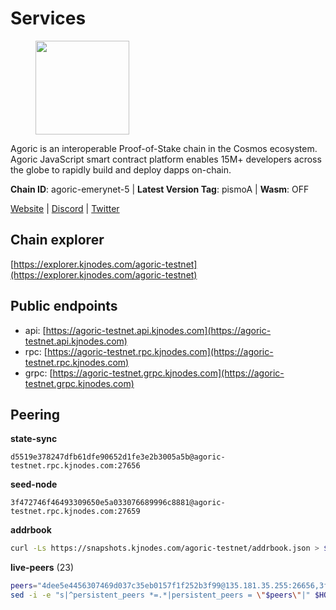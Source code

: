 # Services

<figure><img src="https://raw.githubusercontent.com/kj89/testnet_manuals/main/pingpub/logos/agoric.png" width="150" alt=""><figcaption></figcaption></figure>

Agoric is an interoperable Proof-of-Stake chain in the Cosmos ecosystem.  Agoric JavaScript smart contract platform enables 15M+ developers across the  globe to rapidly build and deploy dapps on-chain.

**Chain ID**: agoric-emerynet-5 | **Latest Version Tag**: pismoA | **Wasm**: OFF

[Website](https://agoric.com) | [Discord](https://discord.com/invite/qDW8DRes4s) | [Twitter](https://twitter.com/agoric)


## Chain explorer
[https://explorer.kjnodes.com/agoric-testnet](https://explorer.kjnodes.com/agoric-testnet)

## Public endpoints

* api: [https://agoric-testnet.api.kjnodes.com](https://agoric-testnet.api.kjnodes.com)
* rpc: [https://agoric-testnet.rpc.kjnodes.com](https://agoric-testnet.rpc.kjnodes.com)
* grpc: [https://agoric-testnet.grpc.kjnodes.com](https://agoric-testnet.grpc.kjnodes.com)

## Peering

**state-sync**

```text
d5519e378247dfb61dfe90652d1fe3e2b3005a5b@agoric-testnet.rpc.kjnodes.com:27656
```

**seed-node**

```text
3f472746f46493309650e5a033076689996c8881@agoric-testnet.rpc.kjnodes.com:27659
```

**addrbook**
```bash
curl -Ls https://snapshots.kjnodes.com/agoric-testnet/addrbook.json > $HOME/.agoric/config/addrbook.json
```

**live-peers** (23)
```bash
peers="4dee5e4456307469d037c35eb0157f1f252b3f99@135.181.35.255:26656,3f4e87ddb2e61fdd01398c071fa986259f096334@209.34.205.57:26656,d5519e378247dfb61dfe90652d1fe3e2b3005a5b@65.109.68.190:27656,e5d3db7a51d3fb40a4855d6677318944faf7d5f2@142.132.191.166:26656,a73444541956b994f804f6fcf2a26d2c3c9865a3@35.224.177.96:26656,fd9d8063921531990cfebb72d5adadf276484e8d@13.215.217.74:26656,fa171a30e3118fb2b92a5afb4bb6e661ad6e6aa0@35.238.67.135:26656,a350a919fc1295f441732b4264c6603983f720e5@35.226.248.0:26656,98e1069b1cfc445e377eda6a0eadd94f7877065d@162.55.169.76:26656,a5b991654d0723e038d3723b1345b2a288d49146@38.242.156.28:26656,3c2abc308efdc63be1801bbb1b40900ada13349b@35.184.189.155:26656,42084028a65c5d609793ffc618d1dcbf374fc301@65.109.28.219:14456,7b1cafa0879374125c623d854bcc0cb9cd98729e@185.213.25.151:26656,32f7fbecd40b420d592ac460703c4ac647875566@65.109.23.238:26656,a3a1e6c7a9ceec632c22769a9e369d05a796dc24@65.108.79.246:26709,793955daf95ad29f003cc4ec7e6c60c00677b2f7@5.9.81.187:30656,980583e1dfd16988b6fdb22dd733f3260c535e45@192.241.137.132:26656,a875ef614b3902dd567be2076f18239681f24e35@185.146.148.112:26656,c72d05f83b53dc7f6c55d7d3e67c304716d27d80@116.202.227.117:27656,8dfb920cdc2eba42b688f44fdd26e12dabfbb6a9@95.217.130.111:27656,fb86a0993c694c981a28fa1ebd1fd692f345348b@34.171.162.87:26656,9dba0a07bc15334aba9c123147b78e149c0c7018@144.76.145.151:26656,d238a541e480e06269107449a70b1178ef49aba7@34.67.113.184:26656"
sed -i -e "s|^persistent_peers *=.*|persistent_peers = \"$peers\"|" $HOME/.agoric/config/config.toml
```
